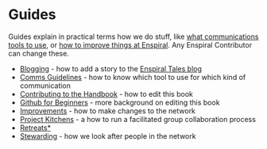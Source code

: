 # Guides

Guides explain in practical terms how we do stuff, like [what communications tools to use](comms_guidelines.md), or [how to improve things at Enspiral](improvements.md). Any Enspiral Contributor can change these.

* [Blogging](blogging.md) - how to add a story to the [Enspiral Tales blog](http://medium.com/enspiral-tales)
* [Comms Guidelines](comms_guidelines.md) - how to know which tool to use for which kind of communication
* [Contributing to the Handbook](contributing.md) - how to edit this book
* [Github for Beginners](github_for_beginners.md) - more background on editing this book
* [Improvements](improvements.md) - how to make changes to the network
* [Project Kitchens](project_kitchen.md) - a how to run a facilitated group collaboration process
* [Retreats*](retreats.md)
* [Stewarding](stewarding.md) - how we look after people in the network